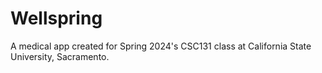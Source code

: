 # Wellspring

A medical app created for Spring 2024's CSC131 class at California State University, Sacramento.
